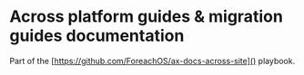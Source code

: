 # Across platform guides & migration guides documentation

Part of the [https://github.com/ForeachOS/ax-docs-across-site]() playbook.